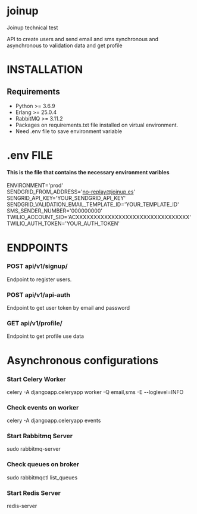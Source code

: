 # joinup
Joinup technical test

API to create users and send email and sms synchronous and asynchronous to validation data and get profile

# INSTALLATION
## Requirements
* Python >= 3.6.9
* Erlang >= 25.0.4
* RabbitMQ >= 3.11.2
* Packages on requirements.txt file installed on virtual environment.
* Need .env file to save environment variable

# .env FILE
#### This is the file that contains the necessary environment varibles
ENVIRONMENT='prod'  
SENDGRID_FROM_ADDRESS='no-replay@joinup.es'  
SENGRID_API_KEY='YOUR_SENDGRID_API_KEY'  
SENDGRID_VALIDATION_EMAIL_TEMPLATE_ID='YOUR_TEMPLATE_ID'  
SMS_SENDER_NUMBER='000000000'  
TWILIO_ACCOUNT_SID='ACXXXXXXXXXXXXXXXXXXXXXXXXXXXXXXXX'  
TWILIO_AUTH_TOKEN='YOUR_AUTH_TOKEN'  


# ENDPOINTS
### POST api/v1/signup/
Endpoint to register users.

### POST api/v1/api-auth
Endpoint to get user token by email and password

### GET api/v1/profile/
Endpoint to get profile use data

# Asynchronous configurations
### Start Celery Worker
celery -A djangoapp.celeryapp worker -Q email,sms -E --loglevel=INFO
### Check events on worker
celery -A djangoapp.celeryapp events

### Start Rabbitmq Server
sudo rabbitmq-server
### Check queues on broker
sudo rabbitmqctl list_queues

### Start Redis Server
redis-server
